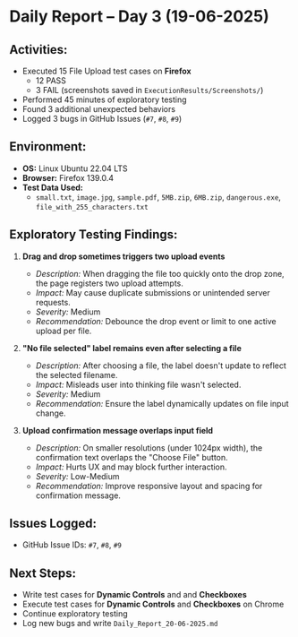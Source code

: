 # Daily Report – Day 3 (19-06-2025)

## Activities:
- Executed 15 File Upload test cases on **Firefox**
  - 12 PASS  
  - 3 FAIL (screenshots saved in `ExecutionResults/Screenshots/`)
- Performed 45 minutes of exploratory testing
- Found 3 additional unexpected behaviors
- Logged 3 bugs in GitHub Issues (`#7`, `#8`, `#9`)

## Environment:
- **OS:** Linux Ubuntu 22.04 LTS  
- **Browser:** Firefox 139.0.4  
- **Test Data Used:**  
  - `small.txt`, `image.jpg`, `sample.pdf`, `5MB.zip`, `6MB.zip`, `dangerous.exe`, `file_with_255_characters.txt`

## Exploratory Testing Findings:
1. **Drag and drop sometimes triggers two upload events**
   - *Description:* When dragging the file too quickly onto the drop zone, the page registers two upload attempts.
   - *Impact:* May cause duplicate submissions or unintended server requests.
   - *Severity:* Medium
   - *Recommendation:* Debounce the drop event or limit to one active upload per file.

2. **"No file selected" label remains even after selecting a file**
   - *Description:* After choosing a file, the label doesn't update to reflect the selected filename.
   - *Impact:* Misleads user into thinking file wasn't selected.
   - *Severity:* Medium
   - *Recommendation:* Ensure the label dynamically updates on file input change.

3. **Upload confirmation message overlaps input field**
   - *Description:* On smaller resolutions (under 1024px width), the confirmation text overlaps the "Choose File" button.
   - *Impact:* Hurts UX and may block further interaction.
   - *Severity:* Low-Medium
   - *Recommendation:* Improve responsive layout and spacing for confirmation message.

## Issues Logged:
- GitHub Issue IDs: `#7`, `#8`, `#9`

## Next Steps:
- Write test cases for **Dynamic Controls** and and **Checkboxes** 
- Execute test cases for **Dynamic Controls** and **Checkboxes** on Chrome
- Continue exploratory testing
- Log new bugs and write `Daily_Report_20-06-2025.md`
